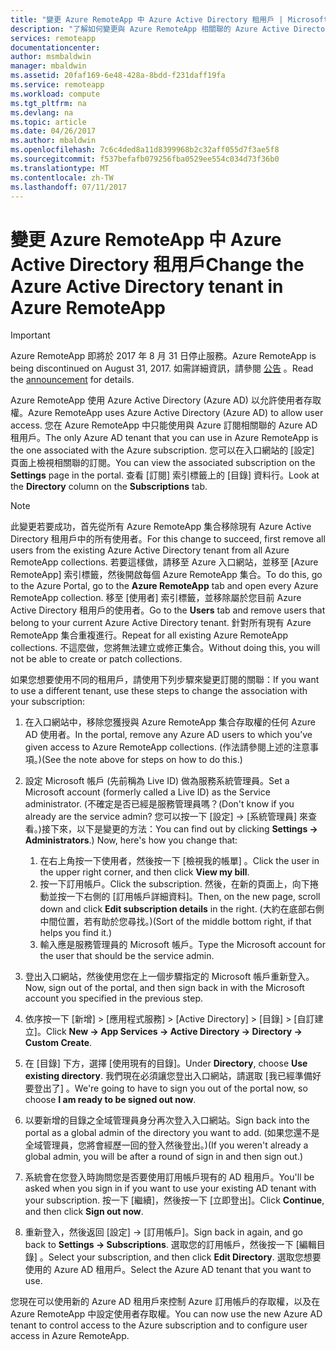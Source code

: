 ```yaml
---
title: "變更 Azure RemoteApp 中 Azure Active Directory 租用戶 | Microsoft Docs"
description: "了解如何變更與 Azure RemoteApp 相關聯的 Azure Active Directory 租用戶"
services: remoteapp
documentationcenter: 
author: msmbaldwin
manager: mbaldwin
ms.assetid: 20faf169-6e48-428a-8bdd-f231daff19fa
ms.service: remoteapp
ms.workload: compute
ms.tgt_pltfrm: na
ms.devlang: na
ms.topic: article
ms.date: 04/26/2017
ms.author: mbaldwin
ms.openlocfilehash: 7c6c4ded8a11d8399968b2c32aff055d7f3ae5f8
ms.sourcegitcommit: f537befafb079256fba0529ee554c034d73f36b0
ms.translationtype: MT
ms.contentlocale: zh-TW
ms.lasthandoff: 07/11/2017
---
```

# <a name="change-the-azure-active-directory-tenant-in-azure-remoteapp"></a><span data-ttu-id="e7f51-103">變更 Azure RemoteApp 中 Azure Active Directory 租用戶</span><span class="sxs-lookup"><span data-stu-id="e7f51-103">Change the Azure Active Directory tenant in Azure RemoteApp</span></span>
> [!IMPORTANT]
> <span data-ttu-id="e7f51-104">Azure RemoteApp 即將於 2017 年 8 月 31 日停止服務。</span><span class="sxs-lookup"><span data-stu-id="e7f51-104">Azure RemoteApp is being discontinued on August 31, 2017.</span></span> <span data-ttu-id="e7f51-105">如需詳細資訊，請參閱 [公告](https://go.microsoft.com/fwlink/?linkid=821148) 。</span><span class="sxs-lookup"><span data-stu-id="e7f51-105">Read the [announcement](https://go.microsoft.com/fwlink/?linkid=821148) for details.</span></span>
> 
> 

<span data-ttu-id="e7f51-106">Azure RemoteApp 使用 Azure Active Directory (Azure AD) 以允許使用者存取權。</span><span class="sxs-lookup"><span data-stu-id="e7f51-106">Azure RemoteApp uses Azure Active Directory (Azure AD) to allow user access.</span></span> <span data-ttu-id="e7f51-107">您在 Azure RemoteApp 中只能使用與 Azure 訂閱相關聯的 Azure AD 租用戶。</span><span class="sxs-lookup"><span data-stu-id="e7f51-107">The only Azure AD tenant that you can use in Azure RemoteApp is the one associated with the Azure subscription.</span></span> <span data-ttu-id="e7f51-108">您可以在入口網站的 [設定]  頁面上檢視相關聯的訂閱。</span><span class="sxs-lookup"><span data-stu-id="e7f51-108">You can view the associated subscription on the **Settings** page in the portal.</span></span> <span data-ttu-id="e7f51-109">查看 [訂閱] 索引標籤上的 [目錄] 資料行。</span><span class="sxs-lookup"><span data-stu-id="e7f51-109">Look at the **Directory** column on the **Subscriptions** tab.</span></span>

> [!NOTE]
> <span data-ttu-id="e7f51-110">此變更若要成功，首先從所有 Azure RemoteApp 集合移除現有 Azure Active Directory 租用戶中的所有使用者。</span><span class="sxs-lookup"><span data-stu-id="e7f51-110">For this change to succeed, first remove all users from the existing Azure Active Directory tenant from all Azure RemoteApp collections.</span></span> <span data-ttu-id="e7f51-111">若要這樣做，請移至 Azure 入口網站，並移至 [Azure RemoteApp]  索引標籤，然後開啟每個 Azure RemoteApp 集合。</span><span class="sxs-lookup"><span data-stu-id="e7f51-111">To do this, go to the Azure Portal, go to the **Azure RemoteApp** tab and open every Azure RemoteApp collection.</span></span> <span data-ttu-id="e7f51-112">移至 [使用者]  索引標籤，並移除屬於您目前 Azure Active Directory 租用戶的使用者。</span><span class="sxs-lookup"><span data-stu-id="e7f51-112">Go to the **Users** tab and remove users that belong to your current Azure Active Directory tenant.</span></span> <span data-ttu-id="e7f51-113">針對所有現有 Azure RemoteApp 集合重複進行。</span><span class="sxs-lookup"><span data-stu-id="e7f51-113">Repeat for all existing Azure RemoteApp collections.</span></span> <span data-ttu-id="e7f51-114">不這麼做，您將無法建立或修正集合。</span><span class="sxs-lookup"><span data-stu-id="e7f51-114">Without doing this, you will not be able to create or patch collections.</span></span>
> 
> 

<span data-ttu-id="e7f51-115">如果您想要使用不同的租用戶，請使用下列步驟來變更訂閱的關聯：</span><span class="sxs-lookup"><span data-stu-id="e7f51-115">If you want to use a different tenant, use these steps to change the association with your subscription:</span></span>

1. <span data-ttu-id="e7f51-116">在入口網站中，移除您獲授與 Azure RemoteApp 集合存取權的任何 Azure AD 使用者。</span><span class="sxs-lookup"><span data-stu-id="e7f51-116">In the portal, remove any Azure AD users to which you’ve given access to Azure RemoteApp collections.</span></span> <span data-ttu-id="e7f51-117">(作法請參閱上述的注意事項。)</span><span class="sxs-lookup"><span data-stu-id="e7f51-117">(See the note above for steps on how to do this.)</span></span>
2. <span data-ttu-id="e7f51-118">設定 Microsoft 帳戶 (先前稱為 Live ID) 做為服務系統管理員。</span><span class="sxs-lookup"><span data-stu-id="e7f51-118">Set a Microsoft account (formerly called a Live ID) as the Service administrator.</span></span> <span data-ttu-id="e7f51-119">(不確定是否已經是服務管理員嗎？</span><span class="sxs-lookup"><span data-stu-id="e7f51-119">(Don't know if you already are the service admin?</span></span> <span data-ttu-id="e7f51-120">您可以按一下 [設定] -> [系統管理員] 來查看。)接下來，以下是變更的方法：</span><span class="sxs-lookup"><span data-stu-id="e7f51-120">You can find out by clicking **Settings -> Administrators**.) Now, here's how you change that:</span></span>
   
   1. <span data-ttu-id="e7f51-121">在右上角按一下使用者，然後按一下 [檢視我的帳單] 。</span><span class="sxs-lookup"><span data-stu-id="e7f51-121">Click the user in the upper right corner, and then click **View my bill**.</span></span>
   2. <span data-ttu-id="e7f51-122">按一下訂用帳戶。</span><span class="sxs-lookup"><span data-stu-id="e7f51-122">Click the subscription.</span></span> <span data-ttu-id="e7f51-123">然後，在新的頁面上，向下捲動並按一下右側的 [訂用帳戶詳細資料]。</span><span class="sxs-lookup"><span data-stu-id="e7f51-123">Then, on the new page, scroll down and click **Edit subscription details** in the right.</span></span> <span data-ttu-id="e7f51-124">(大約在底部右側中間位置，若有助於您尋找。)</span><span class="sxs-lookup"><span data-stu-id="e7f51-124">(Sort of the middle bottom right, if that helps you find it.)</span></span>
   3. <span data-ttu-id="e7f51-125">輸入應是服務管理員的 Microsoft 帳戶。</span><span class="sxs-lookup"><span data-stu-id="e7f51-125">Type the Microsoft account for the user that should be the service admin.</span></span>
3. <span data-ttu-id="e7f51-126">登出入口網站，然後使用您在上一個步驟指定的 Microsoft 帳戶重新登入。</span><span class="sxs-lookup"><span data-stu-id="e7f51-126">Now, sign out of the portal, and then sign back in with the Microsoft account you specified in the previous step.</span></span>
4. <span data-ttu-id="e7f51-127">依序按一下 [新增] > [應用程式服務] > [Active Directory] > [目錄] > [自訂建立]。</span><span class="sxs-lookup"><span data-stu-id="e7f51-127">Click **New -> App Services -> Active Directory -> Directory -> Custom Create**.</span></span>
5. <span data-ttu-id="e7f51-128">在 [目錄] 下方，選擇 [使用現有的目錄]。</span><span class="sxs-lookup"><span data-stu-id="e7f51-128">Under **Directory**, choose **Use existing directory**.</span></span> <span data-ttu-id="e7f51-129">我們現在必須讓您登出入口網站，請選取 [我已經準備好要登出了] 。</span><span class="sxs-lookup"><span data-stu-id="e7f51-129">We're going to have to sign you out of the portal now, so choose **I am ready to be signed out now**.</span></span>
6. <span data-ttu-id="e7f51-130">以要新增的目錄之全域管理員身分再次登入入口網站。</span><span class="sxs-lookup"><span data-stu-id="e7f51-130">Sign back into the portal as a global admin of the directory you want to add.</span></span> <span data-ttu-id="e7f51-131">(如果您還不是全域管理員，您將會經歷一回的登入然後登出。)</span><span class="sxs-lookup"><span data-stu-id="e7f51-131">(If you weren't already a global admin, you will be after a round of sign in and then sign out.)</span></span>
7. <span data-ttu-id="e7f51-132">系統會在您登入時詢問您是否要使用訂用帳戶現有的 AD 租用戶。</span><span class="sxs-lookup"><span data-stu-id="e7f51-132">You'll be asked when you sign in if you want to use your existing AD tenant with your subscription.</span></span> <span data-ttu-id="e7f51-133">按一下 [繼續]，然後按一下 [立即登出]。</span><span class="sxs-lookup"><span data-stu-id="e7f51-133">Click **Continue**, and then click **Sign out now**.</span></span>
8. <span data-ttu-id="e7f51-134">重新登入，然後返回 [設定] -> [訂用帳戶]。</span><span class="sxs-lookup"><span data-stu-id="e7f51-134">Sign back in again, and go back to **Settings -> Subscriptions**.</span></span> <span data-ttu-id="e7f51-135">選取您的訂用帳戶，然後按一下 [編輯目錄] 。</span><span class="sxs-lookup"><span data-stu-id="e7f51-135">Select your subscription, and then click **Edit Directory**.</span></span> <span data-ttu-id="e7f51-136">選取您想要使用的 Azure AD 租用戶。</span><span class="sxs-lookup"><span data-stu-id="e7f51-136">Select the Azure AD tenant that you want to use.</span></span>

<span data-ttu-id="e7f51-137">您現在可以使用新的 Azure AD 租用戶來控制 Azure 訂用帳戶的存取權，以及在 Azure RemoteApp 中設定使用者存取權。</span><span class="sxs-lookup"><span data-stu-id="e7f51-137">You can now use the new Azure AD tenant to control access to the Azure subscription and to configure user access in Azure RemoteApp.</span></span>

